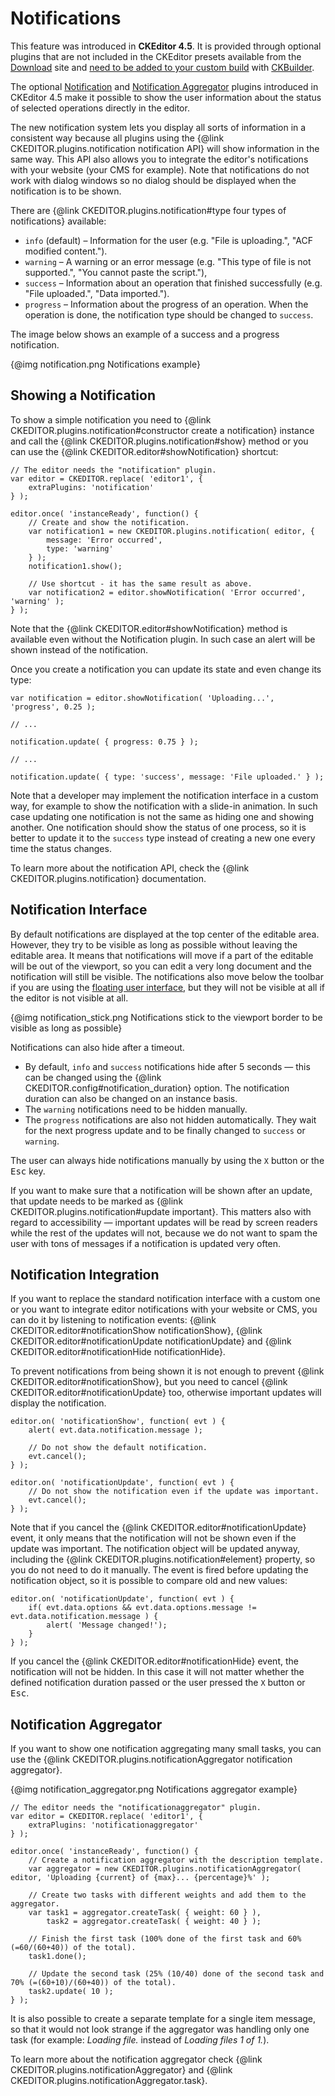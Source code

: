 <!--
Copyright (c) 2003-2017, CKSource - Frederico Knabben. All rights reserved.
For licensing, see LICENSE.md.
-->

# Notifications

<p class="requirements">
	This feature was introduced in <strong>CKEditor 4.5</strong>. It is provided through optional plugins that are not included in the CKEditor presets available from the <a href="http://ckeditor.com/download">Download</a> site and <a href="#!/guide/dev_plugins">need to be added to your custom build</a> with <a href="http://ckeditor.com/builder">CKBuilder</a>.
</p>

The optional [Notification](http://ckeditor.com/addon/notification) and [Notification Aggregator](http://ckeditor.com/addon/notificationaggregator) plugins introduced in CKEditor 4.5 make it possible to show the user information about the status of selected operations directly in the editor.

The new notification system lets you display all sorts of information in a consistent way because all plugins using the {@link CKEDITOR.plugins.notification notification API} will show information in the same way. This API also allows you to integrate the editor's notifications with your website (your CMS for example). Note that notifications do not work with dialog windows so no dialog should be displayed when the notification is to be shown.

There are {@link CKEDITOR.plugins.notification#type four types of notifications} available:

* `info` (default) &ndash; Information for the user (e.g. "File is uploading.", "ACF modified content.").
* `warning` &ndash; A warning or an error message (e.g. "This type of file is not supported.", "You cannot paste the script."),
* `success` &ndash; Information about an operation that finished successfully (e.g. "File uploaded.", "Data imported.").
* `progress` &ndash; Information about the progress of an operation. When the operation is done, the notification type should be changed to `success`.

The image below shows an example of a success and a progress notification.

{@img notification.png Notifications example}

## Showing a Notification

To show a simple notification you need to {@link CKEDITOR.plugins.notification#constructor create a notification} instance and call the {@link CKEDITOR.plugins.notification#show} method or you can use the {@link CKEDITOR.editor#showNotification} shortcut:

	// The editor needs the "notification" plugin.
	var editor = CKEDITOR.replace( 'editor1', {
		extraPlugins: 'notification'
	} );

	editor.once( 'instanceReady', function() {
		// Create and show the notification.
		var notification1 = new CKEDITOR.plugins.notification( editor, {
			message: 'Error occurred',
			type: 'warning'
		} );
		notification1.show();

		// Use shortcut - it has the same result as above.
		var notification2 = editor.showNotification( 'Error occurred', 'warning' );
	} );

Note that the {@link CKEDITOR.editor#showNotification} method is available even without the Notification plugin. In such case an alert will be shown instead of the notification.

Once you create a notification you can update its state and even change its type:

	var notification = editor.showNotification( 'Uploading...', 'progress', 0.25 );

	// ...

	notification.update( { progress: 0.75 } );

	// ...

	notification.update( { type: 'success', message: 'File uploaded.' } );

Note that a developer may implement the notification interface in a custom way, for example to show the notification with a slide-in animation. In such case updating one notification is not the same as hiding one and showing another. One notification should show the status of one process, so it is better to update it to the `success` type instead of creating a new one every time the status changes.

To learn more about the notification API, check the {@link CKEDITOR.plugins.notification} documentation.

## Notification Interface

By default notifications are displayed at the top center of the editable area. However, they try to be visible as long as possible without leaving the editable area. It means that notifications will move if a part of the editable will be out of the viewport, so you can edit a very long document and the notification will still be visible. The notifications also move below the toolbar if you are using the [floating user interface](#!/guide/dev_uitypes-section-floating-user-interface), but they will not be visible at all if the editor is not visible at all.

{@img notification_stick.png Notifications stick to the viewport border to be visible as long as possible}

Notifications can also hide after a timeout.

* By default, `info` and `success` notifications hide after 5 seconds &mdash; this can be changed using the {@link CKEDITOR.config#notification_duration} option. The notification duration can also be changed on an instance basis.
* The `warning` notifications need to be hidden manually.
* The `progress` notifications are also not hidden automatically. They wait for the next progress update and to be finally changed to `success` or `warning`.

The user can always hide notifications manually by using the `X` button or the <kbd>Esc</kbd> key.

If you want to make sure that a notification will be shown after an update, that update needs to be marked as
{@link CKEDITOR.plugins.notification#update important}. This matters also with regard to accessibility &mdash; important updates will be read by screen readers while the rest of the updates will not, because we do not want to spam the user with tons of messages if a notification is updated very often.

## Notification Integration

If you want to replace the standard notification interface with a custom one or you want to integrate editor notifications with your website or CMS, you can do it by listening to notification events: {@link CKEDITOR.editor#notificationShow notificationShow}, {@link CKEDITOR.editor#notificationUpdate notificationUpdate} and {@link CKEDITOR.editor#notificationHide notificationHide}.

To prevent notifications from being shown it is not enough to prevent {@link CKEDITOR.editor#notificationShow}, but you need to cancel {@link CKEDITOR.editor#notificationUpdate} too, otherwise important updates will display the notification.

	editor.on( 'notificationShow', function( evt ) {
		alert( evt.data.notification.message );

		// Do not show the default notification.
		evt.cancel();
	} );

	editor.on( 'notificationUpdate', function( evt ) {
		// Do not show the notification even if the update was important.
		evt.cancel();
	} );

Note that if you cancel the {@link CKEDITOR.editor#notificationUpdate} event, it only means that the notification will not be shown even if the update was important. The notification object will be updated anyway, including the {@link CKEDITOR.plugins.notification#element} property, so you do not need to do it manually. The event is fired before updating the notification object, so it is possible to compare old and new values:

	editor.on( 'notificationUpdate', function( evt ) {
		if( evt.data.options && evt.data.options.message != evt.data.notification.message ) {
			alert( 'Message changed!');
		}
	} );

If you cancel the {@link CKEDITOR.editor#notificationHide} event, the notification will not be hidden. In this case it will not matter whether the defined notification duration passed or the user pressed the `X` button or <kbd>Esc</kbd>.

## Notification Aggregator

If you want to show one notification aggregating many small tasks, you can use the {@link CKEDITOR.plugins.notificationAggregator notification aggregator}.

{@img notification_aggregator.png Notifications aggregator example}

	// The editor needs the "notificationaggregator" plugin.
	var editor = CKEDITOR.replace( 'editor1', {
		extraPlugins: 'notificationaggregator'
	} );

	editor.once( 'instanceReady', function() {
		// Create a notification aggregator with the description template.
		var aggregator = new CKEDITOR.plugins.notificationAggregator( editor, 'Uploading {current} of {max}... {percentage}%' );

		// Create two tasks with different weights and add them to the aggregator.
		var task1 = aggregator.createTask( { weight: 60 } ),
			task2 = aggregator.createTask( { weight: 40 } );

		// Finish the first task (100% done of the first task and 60% (=60/(60+40)) of the total).
		task1.done();

		// Update the second task (25% (10/40) done of the second task and 70% (=(60+10)/(60+40)) of the total).
		task2.update( 10 );
	} );

It is also possible to create a separate template for a single item message, so that it would not look strange if the aggregator was handling only one task (for example: *Loading file.* instead of *Loading files 1 of 1.*).

To learn more about the notification aggregator check {@link CKEDITOR.plugins.notificationAggregator} and {@link CKEDITOR.plugins.notificationAggregator.task}.
